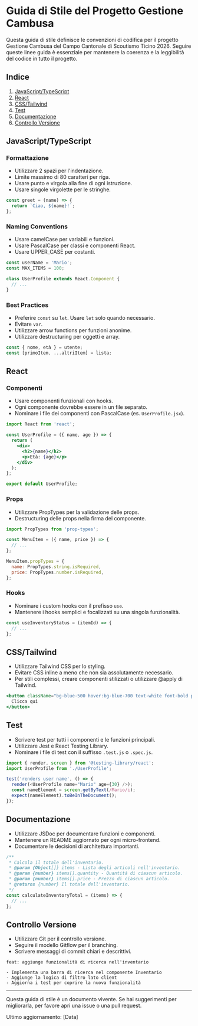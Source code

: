 # Guida di Stile del Progetto Gestione Cambusa

Questa guida di stile definisce le convenzioni di codifica per il progetto Gestione Cambusa del Campo Cantonale di Scoutismo Ticino 2026. Seguire queste linee guida è essenziale per mantenere la coerenza e la leggibilità del codice in tutto il progetto.

## Indice
1. [JavaScript/TypeScript](#javascripttypescript)
2. [React](#react)
3. [CSS/Tailwind](#csstailwind)
4. [Test](#test)
5. [Documentazione](#documentazione)
6. [Controllo Versione](#controllo-versione)

## JavaScript/TypeScript

### Formattazione
- Utilizzare 2 spazi per l'indentazione.
- Limite massimo di 80 caratteri per riga.
- Usare punto e virgola alla fine di ogni istruzione.
- Usare singole virgolette per le stringhe.

```javascript
const greet = (name) => {
  return `Ciao, ${name}!`;
};
```

### Naming Conventions
- Usare camelCase per variabili e funzioni.
- Usare PascalCase per classi e componenti React.
- Usare UPPER_CASE per costanti.

```javascript
const userName = 'Mario';
const MAX_ITEMS = 100;

class UserProfile extends React.Component {
  // ...
}
```

### Best Practices
- Preferire `const` su `let`. Usare `let` solo quando necessario.
- Evitare `var`.
- Utilizzare arrow functions per funzioni anonime.
- Utilizzare destructuring per oggetti e array.

```javascript
const { nome, età } = utente;
const [primoItem, ...altriItem] = lista;
```

## React

### Componenti
- Usare componenti funzionali con hooks.
- Ogni componente dovrebbe essere in un file separato.
- Nominare i file dei componenti con PascalCase (es. `UserProfile.jsx`).

```jsx
import React from 'react';

const UserProfile = ({ name, age }) => {
  return (
    <div>
      <h2>{name}</h2>
      <p>Età: {age}</p>
    </div>
  );
};

export default UserProfile;
```

### Props
- Utilizzare PropTypes per la validazione delle props.
- Destructuring delle props nella firma del componente.

```jsx
import PropTypes from 'prop-types';

const MenuItem = ({ name, price }) => {
  // ...
};

MenuItem.propTypes = {
  name: PropTypes.string.isRequired,
  price: PropTypes.number.isRequired,
};
```

### Hooks
- Nominare i custom hooks con il prefisso `use`.
- Mantenere i hooks semplici e focalizzati su una singola funzionalità.

```jsx
const useInventoryStatus = (itemId) => {
  // ...
};
```

## CSS/Tailwind

- Utilizzare Tailwind CSS per lo styling.
- Evitare CSS inline a meno che non sia assolutamente necessario.
- Per stili complessi, creare componenti stilizzati o utilizzare @apply di Tailwind.

```jsx
<button className="bg-blue-500 hover:bg-blue-700 text-white font-bold py-2 px-4 rounded">
  Clicca qui
</button>
```

## Test

- Scrivere test per tutti i componenti e le funzioni principali.
- Utilizzare Jest e React Testing Library.
- Nominare i file di test con il suffisso `.test.js` o `.spec.js`.

```javascript
import { render, screen } from '@testing-library/react';
import UserProfile from './UserProfile';

test('renders user name', () => {
  render(<UserProfile name="Mario" age={30} />);
  const nameElement = screen.getByText(/Mario/i);
  expect(nameElement).toBeInTheDocument();
});
```

## Documentazione

- Utilizzare JSDoc per documentare funzioni e componenti.
- Mantenere un README aggiornato per ogni micro-frontend.
- Documentare le decisioni di architettura importanti.

```javascript
/**
 * Calcola il totale dell'inventario.
 * @param {Object[]} items - Lista degli articoli nell'inventario.
 * @param {number} items[].quantity - Quantità di ciascun articolo.
 * @param {number} items[].price - Prezzo di ciascun articolo.
 * @returns {number} Il totale dell'inventario.
 */
const calculateInventoryTotal = (items) => {
  // ...
};
```

## Controllo Versione

- Utilizzare Git per il controllo versione.
- Seguire il modello Gitflow per il branching.
- Scrivere messaggi di commit chiari e descrittivi.

```
feat: aggiunge funzionalità di ricerca nell'inventario

- Implementa una barra di ricerca nel componente Inventario
- Aggiunge la logica di filtro lato client
- Aggiorna i test per coprire la nuova funzionalità
```

---

Questa guida di stile è un documento vivente. Se hai suggerimenti per migliorarla, per favore apri una issue o una pull request.

Ultimo aggiornamento: [Data]
